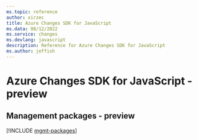 ```yaml
---
ms.topic: reference
author: xirzec
title: Azure Changes SDK for JavaScript
ms.data: 08/12/2022
ms.service: changes
ms.devlang: javascript
description: Reference for Azure Changes SDK for JavaScript
ms.author: jeffish
---
```

# Azure Changes SDK for JavaScript - preview

## Management packages - preview
[!INCLUDE [mgmt-packages](changes-mgmt-index.md)]
